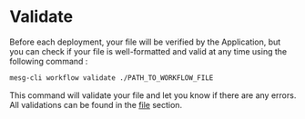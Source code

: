 # Validate

Before each deployment, your file will be verified by the Application, but you can check if your file is well-formatted and valid at any time using the following command :

```bash
mesg-cli workflow validate ./PATH_TO_WORKFLOW_FILE
```

This command will validate your file and let you know if there are any errors. All validations can be found in the [file](workflow-file.md) section.

